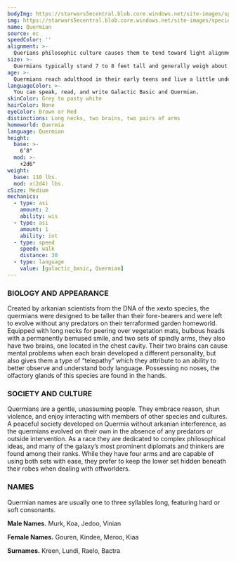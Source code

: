 ```yaml
---
bodyImg: https://starwars5ecentral.blob.core.windows.net/site-images/species/species_Quermian.png
img: https://starwars5ecentral.blob.core.windows.net/site-images/species/species_Quermian.png
name: Quermian
source: ec
speedColor: ''
alignment: >-
  Querians philosophic culture causes them to tend toward light alignments, though there are exceptions.
size: >-
  Quermians typically stand 7 to 8 feet tall and generally weigh about 140 lbs. Regardless of your position in that range, your size is Medium.
age: >-
  Quermians reach adulthood in their early teens and live a little under a century.
languageColor: >-
  You can speak, read, and write Galactic Basic and Quermian. 
skinColor: Grey to pasty white
hairColor: None
eyeColor: Brown or Red
distinctions: Long necks, two brains, two pairs of arms
homeworld: Quermia
language: Quermian
height:
  base: >-
    6’8"
  mod: >-
    +2d6"
weight:
  base: 110 lbs.
  mod: x(2d4) lbs.
cSize: Medium
mechanics:
  - type: asi
    amount: 2
    ability: wis
  - type: asi
    amount: 1
    ability: int
  - type: speed
    speed: walk
    distance: 30
  - type: language
    value: [galactic_basic, Quermian]
---
```

### BIOLOGY AND APPEARANCE
Created by arkanian scientists from the DNA of the xexto species, the quermians were designed to be taller than their fore-bearers and were left to evolve without any predators on their terraformed garden homeworld. Equipped with long necks for peering over vegetation mats, bulbous heads with a permanently bemused smile, and two sets of spindly arms, they also have two brains, one located in the chest cavity. Their two brains can cause mental problems when each brain developed a different personality, but also gives them a type of “telepathy” which they attribute to an ability to better observe and understand body language. Possessing no noses, the olfactory glands of this species are found in the hands.

### SOCIETY AND CULTURE
Quermians are a gentle, unassuming people. They embrace reason, shun violence, and enjoy interacting with members of other species and cultures. A peaceful society developed on Quermia without arkanian interference, as the quermians evolved on their own in the absence of any predators or outside intervention. As a race they are dedicated to complex philosophical ideas, and many of the galaxy’s most prominent diplomats and thinkers are found among their ranks. While they have four arms and are capable of using both sets with ease, they prefer to keep the lower set hidden beneath their robes when dealing with offworlders.

### NAMES
Quermian names are usually one to three syllables long, featuring hard or soft consonants.

__Male Names.__ Murk, Koa, Jedoo, Vinian

__Female Names.__ Gouren, Kindee, Meroo, Kiaa

__Surnames.__ Kreen, Lundi, Raelo, Bactra



    